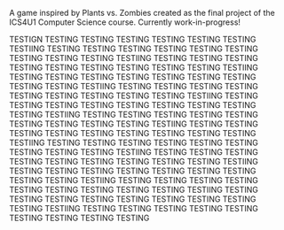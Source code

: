A game inspired by Plants vs. Zombies created as the final project of the ICS4U1 Computer Science course. Currently work-in-progress!


TESTIGN TESTING TESTING TESTING TESTING TESTING TESTING
TESTIING TESTING TESTING TESTING TESTING TESTING TESTING TESTING TESTING TESTING
TESTIING TESTING TESTING TESTING TESTING TESTING TESTING TESTING TESTING TESTING
TESTIING TESTING TESTING TESTING TESTING TESTING TESTING TESTING TESTING TESTING
TESTIING TESTING TESTING TESTING TESTING TESTING TESTING TESTING TESTING TESTING
TESTIING TESTING TESTING TESTING TESTING TESTING TESTING TESTING TESTING TESTING
TESTIING TESTING TESTING TESTING TESTING TESTING TESTING TESTING TESTING TESTING
TESTIING TESTING TESTING TESTING TESTING TESTING TESTING TESTING TESTING TESTING
TESTIING TESTING TESTING TESTING TESTING TESTING TESTING TESTING TESTING TESTING
TESTIING TESTING TESTING TESTING TESTING TESTING TESTING TESTING TESTING TESTING
TESTIING TESTING TESTING TESTING TESTING TESTING TESTING TESTING TESTING TESTING
TESTIING TESTING TESTING TESTING TESTING TESTING TESTING TESTING TESTING TESTING
TESTIING TESTING TESTING TESTING TESTING TESTING TESTING TESTING TESTING TESTING
TESTIING TESTING TESTING TESTING TESTING TESTING TESTING TESTING TESTING TESTING